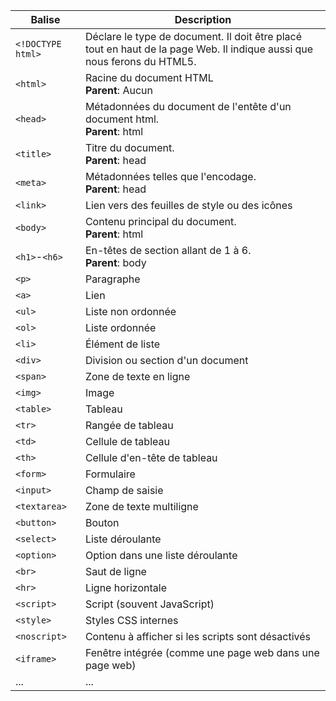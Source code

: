 | Balise         | Description                                |
|----------------|--------------------------------------------|
| `<!DOCTYPE html>`   | Déclare le type de document. Il doit être placé tout en haut de la page Web. Il indique aussi que nous ferons du HTML5.                |
| `<html>`       | Racine du document HTML<br/>**Parent**: Aucun                    |
| `<head>`       | Métadonnées du document de l'entête d'un document html. <br/>**Parent**: html                   |
| `<title>`      | Titre du document.<br>**Parent**: head                          |
| `<meta>`       | Métadonnées telles que l'encodage.<br>**Parent**: head          |
| `<link>`       | Lien vers des feuilles de style ou des icônes|
| `<body>`       | Contenu principal du document.<br>**Parent**: html              |
| `<h1>`-`<h6>`  | En-têtes de section allant de 1 à 6.<br>**Parent**: body                        |
| `<p>`          | Paragraphe                                 |
| `<a>`          | Lien                                       |
| `<ul>`         | Liste non ordonnée                         |
| `<ol>`         | Liste ordonnée                             |
| `<li>`         | Élément de liste                           |
| `<div>`        | Division ou section d'un document          |
| `<span>`       | Zone de texte en ligne                     |
| `<img>`        | Image                                      |
| `<table>`      | Tableau                                    |
| `<tr>`         | Rangée de tableau                          |
| `<td>`         | Cellule de tableau                         |
| `<th>`         | Cellule d'en-tête de tableau               |
| `<form>`       | Formulaire                                 |
| `<input>`      | Champ de saisie                            |
| `<textarea>`   | Zone de texte multiligne                   |
| `<button>`     | Bouton                                     |
| `<select>`     | Liste déroulante                           |
| `<option>`     | Option dans une liste déroulante           |
| `<br>`         | Saut de ligne                              |
| `<hr>`         | Ligne horizontale                          |
| `<script>`     | Script (souvent JavaScript)                |
| `<style>`      | Styles CSS internes                        |
| `<noscript>`   | Contenu à afficher si les scripts sont désactivés|
| `<iframe>`     | Fenêtre intégrée (comme une page web dans une page web) |
| ...            | ...                                        |
